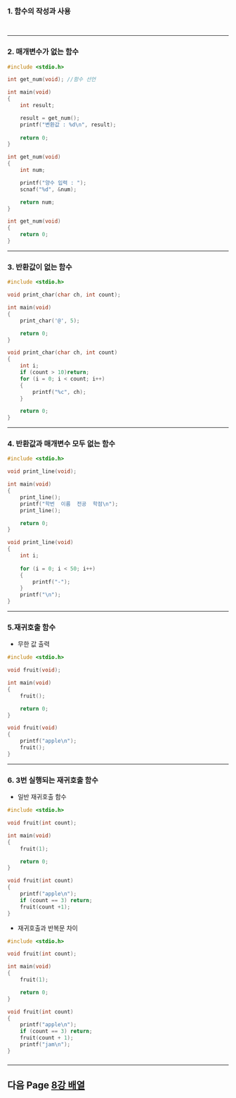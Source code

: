 ### 1. 함수의 작성과 사용



```c



```













---

### 2. 매개변수가 없는 함수



```c
#include <stdio.h>

int get_num(void); //함수 선언

int main(void)
{
	int result;

	result = get_num();
	printf("변환값 : %d\n", result);
	
	return 0;
}

int get_num(void)
{
	int num;

	printf("양수 입력 : ");
	scnaf("%d", &num);

	return num;
}

int get_num(void)
{
	return 0;
}

```





---

### 3. 반환값이 없는 함수

```c
#include <stdio.h>

void print_char(char ch, int count);

int main(void)
{
	print_char('@', 5);

	return 0;
}

void print_char(char ch, int count)
{
	int i;
	if (count > 10)return;
	for (i = 0; i < count; i++)
	{
		printf("%c", ch);
	}

	return 0;
}
```









---

### 4. 반환값과 매개변수 모두 없는 함수

```c
#include <stdio.h>

void print_line(void);

int main(void)
{
	print_line();
	printf("학번	이름	전공	학점\n");
	print_line();

	return 0;
}

void print_line(void)
{
	int i;
	
	for (i = 0; i < 50; i++)
	{
		printf("-");
	}
	printf("\n");
}
```



















---

### 5.재귀호출 함수

* 무한 값 출력

```c
#include <stdio.h>

void fruit(void);

int main(void)
{
	fruit();

	return 0;
}

void fruit(void)
{
	printf("apple\n");
	fruit();
}
```















---

### 6. 3번 실행되는 재귀호출 함수

* 일반 재귀호출 함수

```c
#include <stdio.h>

void fruit(int count);

int main(void)
{
	fruit(1);

	return 0;
}

void fruit(int count)
{
	printf("apple\n");
	if (count == 3) return;
	fruit(count +1);
}
```











* 재귀호출과 반복문 차이

```c
#include <stdio.h>

void fruit(int count);

int main(void)
{
	fruit(1);

	return 0;
}

void fruit(int count)
{
	printf("apple\n");
	if (count == 3) return;
	fruit(count + 1);
	printf("jam\n");
}
```











### 




































---
## 다음 Page [8강 배열](https://github.com/sumin2123/Study-C/blob/main/Char08.%EB%B0%B0%EC%97%B4/Char08.%EB%B0%B0%EC%97%B4.md)

